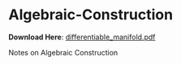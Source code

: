 # Algebraic-Construction

**Download Here**: [differentiable_manifold.pdf](https://github.com/hooyuser/Algebraic-Construction/releases/latest/download/algebraic_construction.pdf)

Notes on Algebraic Construction
